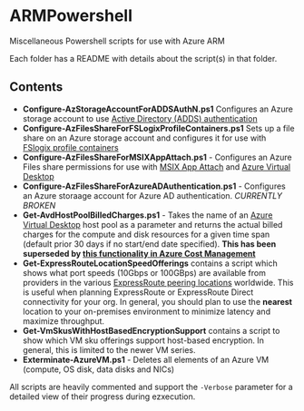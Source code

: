 # ARMPowershell

Miscellaneous Powershell scripts for use with Azure ARM

Each folder has a README with details about the script(s) in that folder.

## Contents

* **Configure-AzStorageAccountForADDSAuthN.ps1** Configures an Azure storage account to use [Active Directory (ADDS) authentication](https://docs.microsoft.com/en-us/azure/storage/files/storage-files-identity-auth-active-directory-enable)
* **Configure-AzFilesShareForFSLogixProfileContainers.ps1** Sets up a file share on an Azure storage account and configures it for use with [FSlogix profile containers](https://docs.microsoft.com/en-us/azure/virtual-desktop/fslogix-containers-azure-files)
* **Configure-AzFilesShareForMSIXAppAttach.ps1** - Configures an Azure Files share permissions for use with [MSIX App Attach](https://docs.microsoft.com/en-us/azure/virtual-desktop/what-is-app-attach) and [Azure Virtual Desktop](https://azure.microsoft.com/en-us/services/virtual-desktop/)
* **Configure-AzFilesShareForAzureADAuthentication.ps1** - Configures an Azure storaage account for Azure AD authentication.  *CURRENTLY BROKEN*
* **Get-AvdHostPoolBilledCharges.ps1** - Takes the name of an [Azure Virtual Desktop](https://azure.microsoft.com/en-us/services/virtual-desktop/) host pool as a parameter and returns the actual billed charges for the compute and disk resources for a given time span (default prior 30 days if no start/end date specified). **This has been superseded by [this functionality in Azure Cost Management](https://techcommunity.microsoft.com/t5/azure-virtual-desktop-blog/group-costs-by-host-pool-with-cost-management-now-in-public/ba-p/3638285)**
* **Get-ExpressRouteLocationSpeedOfferings** contains a script which shows what port speeds (10Gbps or 100GBps) are available from providers in the various [ExpressRoute peering locations](https://learn.microsoft.com/azure/expressroute/expressroute-locations#partners) worldwide.  This is useful when planning ExpressRoute or ExpressRoute Direct connectivity for your org.  In general, you should plan to use the **nearest** location to your on-premises environment to minimize latency and maximize throughput.
* **Get-VmSkusWithHostBasedEncryptionSupport** contains a script to show which VM sku offerings support host-based encryption.  In general, this is limited to the newer VM series.
* **Exterminate-AzureVM.ps1** - Deletes all elements of an Azure VM (compute, OS disk, data disks and NICs)

All scripts are heavily commented and support the `-Verbose` parameter for a detailed view of their progress during ezxecution.